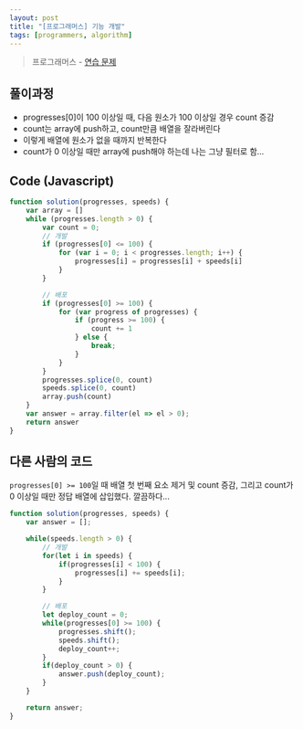 ```yaml
---
layout: post
title: "[프로그래머스] 기능 개발"
tags: [programmers, algorithm]
---
```

> 프로그래머스 - [연습 문제](https://programmers.co.kr/learn/courses/30/lessons/42586)

## 풀이과정

* progresses[0]이 100 이상일 때, 다음 원소가 100 이상일 경우 count 증감
* count는 array에 push하고, count만큼 배열을 잘라버린다
* 이렇게 배열에 원소가 없을 때까지 반복한다
* count가 0 이상일 때만 array에 push해야 하는데 나는 그냥 필터로 함...

## Code (Javascript)

```js
function solution(progresses, speeds) {
    var array = []
    while (progresses.length > 0) {
        var count = 0;
        // 개발
        if (progresses[0] <= 100) {
            for (var i = 0; i < progresses.length; i++) {
                progresses[i] = progresses[i] + speeds[i]
            }
        }

        // 배포
        if (progresses[0] >= 100) {
            for (var progress of progresses) {
                if (progress >= 100) {
                    count += 1
                } else {
                    break;
                }
            }
        }
        progresses.splice(0, count)
        speeds.splice(0, count)
        array.push(count)
    }
    var answer = array.filter(el => el > 0);
    return answer
}
```

## 다른 사람의 코드

`progresses[0] >= 100`일 때 배열 첫 번째 요소 제거 및 count 증감, 그리고 count가 0 이상일 때만 정답 배열에 삽입했다. 깔끔하다...

```js
function solution(progresses, speeds) {
    var answer = [];

    while(speeds.length > 0) {
        // 개발
        for(let i in speeds) {
            if(progresses[i] < 100) {
                progresses[i] += speeds[i];
            }
        }

        // 배포
        let deploy_count = 0;
        while(progresses[0] >= 100) {
            progresses.shift();
            speeds.shift();
            deploy_count++;
        }
        if(deploy_count > 0) {
            answer.push(deploy_count);
        }
    }

    return answer;
}
```
